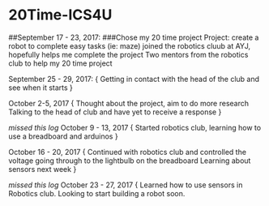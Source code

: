 # 20Time-ICS4U

##September 17 - 23, 2017:
###Chose my 20 time project
  Project: create a robot to complete easy tasks (ie: maze)
  joined the robotics cluub at AYJ, hopefully helps me complete the project
    Two mentors from the robotics club to help my 20 time project

September 25 - 29, 2017:
{
  Getting in contact with the head of the club and see when it starts
}

October 2-5, 2017
{
  Thought about the project, aim to do more research
  Talking to the head of club and have yet to receive a response
}

*missed this log*
October 9 - 13, 2017
{
  Started robotics club, learning how to use a breadboard and arduinos
}

October 16 - 20, 2017
{
  Continued with robotics club and controlled the voltage going through to the lightbulb on the breadboard
  Learning about sensors next week
}

*missed this log*
October 23 - 27, 2017
{
  Learned how to use sensors in Robotics club. Looking to start building a robot soon.

